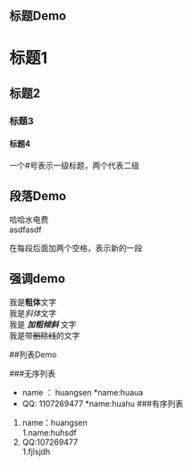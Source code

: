 ## 标题Demo 

# 标题1
## 标题2
### 标题3
#### 标题4
一个#号表示一级标题，两个代表二级

## 段落Demo

哈哈水电费  
asdfasdf

在每段后面加两个空格，表示新的一段
## 强调demo

我是**粗体**文字  
我是*斜体*文字  
我是 ***加粗倾斜*** 文字  
我是带~~删除线~~的文字  

##列表Demo
  
###无序列表
* name ： huangsen
  *name:huaua
* QQ: 1107269477
  *name:huahu
###有序列表
1. name：huangsen  
  1.name:huhsdf
2. QQ:107269477  
  1.fjlsjdh
